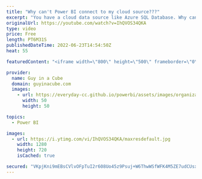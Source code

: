 ```yaml
---
title: "Why can't Power BI connect to my cloud source???"
excerpt: "You have a cloud data source like Azure SQL Database. Why can't Power BI connect to it? They are both in the cloud! Adam shows you some things to consider and options you have!  What is an on-premises data gateway? https://docs.microsoft.com/data-integration/gateway/service-gateway-onprem  What is a"
originalUrl: https://youtube.com/watch?v=IhQVOS34QKA
type: video
price: Free
length: PT6M31S
publishedDateTime: 2022-06-23T14:54:50Z
heat: 55

featuredContent: "<iframe width=\"800\" height=\"500\" frameborder=\"0\" src=\"https://www.youtube.com/embed/IhQVOS34QKA\" allow=\"accelerometer; autoplay; encrypted-media; gyroscope; picture-in-picture\" allowfullscreen></iframe>"

provider:
  name: Guy in a Cube
  domain: guyinacube.com
  images:
    - url: https://everyday-cc.github.io/powerbi/assets/images/organizations/guyinacube.com-50x50.jpg
      width: 50
      height: 50

topics:
  - Power BI

images:
  - url: https://i.ytimg.com/vi/IhQVOS34QKA/maxresdefault.jpg
    width: 1280
    height: 720
    isCached: true

secured: "VKpjKni9mEBsCVlvOFpTuI2r608Uo45z9Psuj+W6ThwWSfWFK4M5ZE7udCUsxgBxOOMB5cldo0ZiS06LFhqc3vK/cW9hUYksnch7bMY7/mLugTLB6ZVfaso3SRy+gTFwfnxJ3Pw9F0oRY2gDDWyD5H+bFhPlESYOvCQa7TEDmB7nSLfx47S01/+jQqnHUJWsbsbVXG4W0E7XO/HIt4wX8dcL2nMJH7EM3s3g/HigvQf1Skt0wb4yUOpBO6WxHE2Cb9Pa2iEoDqq/69fAfZDWIdqFgsxRTRWyVQXRz/qKwKhbOQIFwvQI1UtCDtNAPFpaE/FcQDUm/waEYwo31R1YABTAq0mc548U2sx1ljVKFtiaicw76fkOZPk21JuRnXslm2a/AX+4+D+taAE4l5kpNzkE83wTVcfQiUtXXBnoaog=;G57oxVD98SmXfSKvRvl31g=="
---
```


